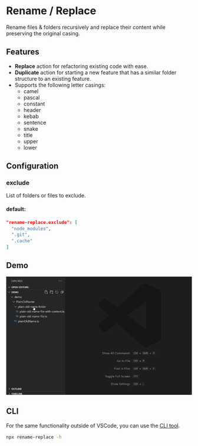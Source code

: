 # Rename / Replace

Rename files & folders recursively and replace their content while preserving the original casing.

## Features
* **Replace** action for refactoring existing code with ease.
* **Duplicate** action for starting a new feature that has a similar folder structure to an existing feature.
* Supports the following letter casings:
  * camel
  * pascal
  * constant
  * header
  * kebab
  * sentence
  * snake
  * title
  * upper
  * lower

## Configuration

### exclude
List of folders or files to exclude.

#### default:
```json
"rename-replace.exclude": [
  "node_modules",
  ".git",
  ".cache"
]
```

## Demo
![Demo](https://github.com/wassim-k/rename-replace/blob/main/media/demo_scaled.gif?raw=true)


## CLI
For the same functionality outside of VSCode, you can use the [CLI tool](https://www.npmjs.com/package/rename-replace).  
```bash
npx rename-replace -h
```